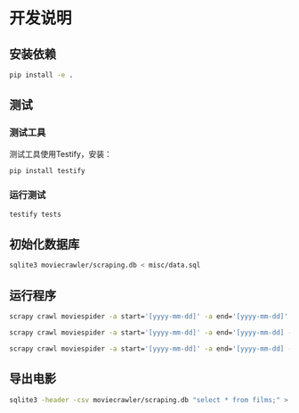 # 开发说明
## 安装依赖

```bash
pip install -e .
```

## 测试

### 测试工具

测试工具使用Testify，安装：

```bash
pip install testify
```

### 运行测试

```bash
testify tests
```

## 初始化数据库

```bash
sqlite3 moviecrawler/scraping.db < misc/data.sql
```

## 运行程序

```bash
scrapy crawl moviespider -a start='[yyyy-mm-dd]' -a end='[yyyy-mm-dd]'
```

```bash
scrapy crawl moviespider -a start='[yyyy-mm-dd]' -a end='[yyyy-mm-dd] -a only_film'
```

```bash
scrapy crawl moviespider -a start='[yyyy-mm-dd]' -a end='[yyyy-mm-dd] -a get_schedules'
```

## 导出电影


```bash
sqlite3 -header -csv moviecrawler/scraping.db "select * from films;" > films.csv
```

